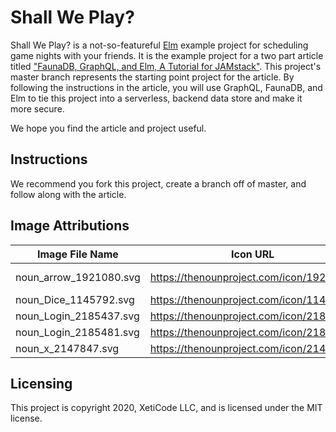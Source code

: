 # Shall We Play?

Shall We Play? is a not-so-featureful [Elm](https://elm-lang.org) example project for scheduling game nights with your friends. It is the example project for a two part article titled ["FaunaDB, GraphQL, and Elm, A Tutorial for JAMstack"](https://www.xeticode.com/blog/y2020/m07/fauna_graphql_elm_tutorial_p1). This project's master branch represents the starting point project for the article. By following the instructions in the article, you will use GraphQL, FaunaDB, and Elm to tie this project into a serverless, backend data store and make it more secure.

We hope you find the article and project useful.

## Instructions

We recommend you fork this project, create a branch off of master, and follow along with the article.

## Image Attributions

| Image File Name        | Icon URL                                   | Creator                                         |
| ---------------------- | ------------------------------------------ | ----------------------------------------------- |
| noun_arrow_1921080.svg | <https://thenounproject.com/icon/1921080/> | <https://thenounproject.com/rose-alice-design/> |
| noun_Dice_1145792.svg  | <https://thenounproject.com/icon/1145792/> | <https://thenounproject.com/andydoane/>         |
| noun_Login_2185437.svg | <https://thenounproject.com/icon/2185437/> | <https://thenounproject.com/prosymbols/>        |
| noun_Login_2185481.svg | <https://thenounproject.com/icon/2185481/> | <https://thenounproject.com/prosymbols/>        |
| noun_x_2147847.svg     | <https://thenounproject.com/icon/2147847/> | <https://thenounproject.com/createdby_kayla/>   |

## Licensing

This project is copyright 2020, XetiCode LLC, and is licensed under the MIT license.
